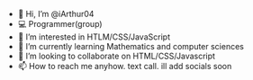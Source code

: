 - 👋 Hi, I’m @iArthur04
- 💻 Programmer(group)
- 👀 I’m interested in HTLM/CSS/JavaScript
- 🌱 I’m currently learning Mathematics and computer sciences
- 💞️ I’m looking to collaborate on HTML/CSS/Javascript
- 📫 How to reach me anyhow. text call. ill add socials soon

<!---
iArthur04/iArthur04 is a ✨ special ✨ repository because its `README.md` (this file) appears on your GitHub profile.
You can click the Preview link to take a look at your changes.
--->
